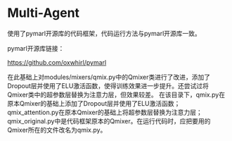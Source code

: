 # Multi-Agent
使用了pymarl开源库的代码框架，代码运行方法与pymarl开源库一致。

pymarl开源库链接：

https://github.com/oxwhirl/pymarl

在此基础上对modules/mixers/qmix.py中的Qmixer类进行了改进，添加了Dropout层并使用了ELU激活函数，使得训练效果进一步提升。还尝试过将Qmixer类中的超参数层替换为注意力层，但效果较差。
在该目录下，qmix.py在原本Qmixer的基础上添加了Dropout层并使用了ELU激活函数；qmix_attention.py在原本Qmixer的基础上将超参数层替换为注意力层；qmix_original.py中是代码框架原本的Qmixer。在运行代码时，应把要用的Qmixer所在的文件改名为qmix.py。
